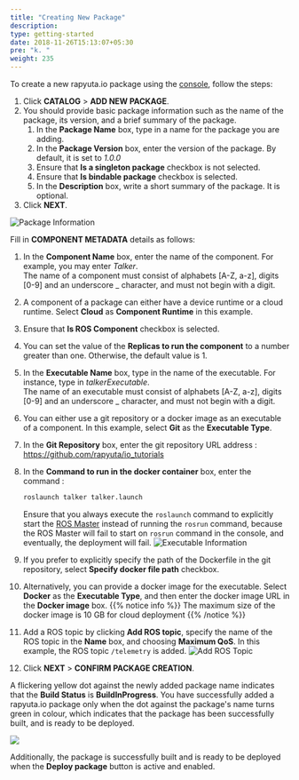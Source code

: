 ```yaml
---
title: "Creating New Package"
description:
type: getting-started
date: 2018-11-26T15:13:07+05:30
pre: "k. "
weight: 235
---
```

To create a new rapyuta.io package using the [console](https://closed-beta.rapyuta.io),
follow the steps:

1. Click **CATALOG** > **ADD NEW PACKAGE**.
2. You should provide basic package information such as the name of the
package, its version, and a brief summary of the package.
	1. In the **Package Name** box, type in a name for the package you are adding.
	2. In the **Package Version** box, enter the version of the package. By default,
	it is set to _1.0.0_
	3. Ensure that **Is a singleton package** checkbox is not selected.
	4. Ensure that **Is bindable package** checkbox is selected.
	4. In the **Description** box, write a short summary of the package. It is optional.
3. Click **NEXT**.

![Package Information](/images/getting-started/pkg-info.png?classes=border,shadow&width=20pc)

Fill in **COMPONENT METADATA** details as follows:

1. In the **Component Name** box, enter the name of the component. For example,
you may enter _Talker_.   
The name of a component must consist of alphabets [A-Z, a-z], digits [0-9]
and an underscore _ character, and must not begin with a digit.
2. A component of a package can either have a device runtime or a cloud runtime.
Select **Cloud** as **Component Runtime** in this example.
3. Ensure that **Is ROS Component** checkbox is selected.
4. You can set the value of the **Replicas to run the component** to a number
greater than one. Otherwise, the default value is 1.
5. In the **Executable Name** box, type in the name of the executable. For instance,
type in _talkerExecutable_.  
The name of an executable must consist of alphabets [A-Z, a-z], digits [0-9]
and an underscore _ character, and must not begin with a digit.
6. You can either use a git repository or a docker image as an executable of a
component. In this example, select **Git** as the **Executable Type**.
7. In the **Git Repository** box, enter the git repository URL address : https://github.com/rapyuta/io_tutorials
8. In the **Command to run in the docker container** box, enter the command :
	```bash
	roslaunch talker talker.launch
	```

	Ensure that you always execute the `roslaunch` command to explicitly start the [ROS
	Master](http://wiki.ros.org/Master) instead of running the `rosrun` command,
	because the ROS Master will fail to start on `rosrun` command in the console,
	and eventually, the deployment will fail.
	![Executable Information](/images/getting-started/exec-details.png?classes=border,shadow&width=40pc)
9. If you prefer to explicitly specify the path of the Dockerfile in the git repository,
select **Specify docker file path** checkbox.
10. Alternatively, you can provide a docker image for the executable. Select
**Docker** as the **Executable Type**, and then enter the docker image URL in the
**Docker image** box.
{{% notice info %}}
The maximum size of the docker image is 10 GB for cloud deployment
{{% /notice %}}
11. Add a ROS topic by clicking **Add ROS topic**, specify the name of
the ROS topic in the **Name** box, and choosing **Maximum QoS**. In this example,
the ROS topic `/telemetry` is added.
![Add ROS Topic](/images/getting-started/add-ros-topic.png?classes=border,shadow&width=40pc)
12. Click **NEXT** > **CONFIRM PACKAGE CREATION**.

A flickering yellow dot against the newly added package name indicates that
the **Build Status** is **BuildInProgress**. You have successfully added a
rapyuta.io package only when the dot against the package's name turns green in
colour, which indicates that the package has been successfully built, and is
ready to be deployed.

![](/images/getting-started/pkg-build-status.png?classes=border,shadow&width=40pc)

Additionally, the package is successfully built and is ready to be deployed
when the **Deploy package** button is active and enabled.
